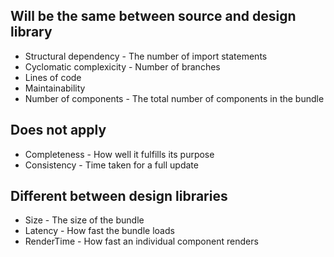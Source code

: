 ## Will be the same between source and design library

-   Structural dependency - The number of import statements
-   Cyclomatic complexicity - Number of branches
-   Lines of code
-   Maintainability
-   Number of components - The total number of components in the bundle

## Does not apply

-   Completeness - How well it fulfills its purpose
-   Consistency - Time taken for a full update

## Different between design libraries

-   Size - The size of the bundle
-   Latency - How fast the bundle loads
-   RenderTime - How fast an individual component renders
